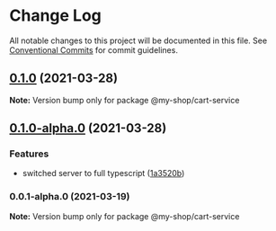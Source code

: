 # Change Log

All notable changes to this project will be documented in this file.
See [Conventional Commits](https://conventionalcommits.org) for commit guidelines.

## [0.1.0](https://github.com/anassNadir/my-shop/compare/@my-shop/cart-service@0.1.0-alpha.0...@my-shop/cart-service@0.1.0) (2021-03-28)

**Note:** Version bump only for package @my-shop/cart-service

## [0.1.0-alpha.0](https://github.com/anassNadir/my-shop/compare/@my-shop/cart-service@0.0.1-alpha.0...@my-shop/cart-service@0.1.0-alpha.0) (2021-03-28)

### Features

- switched server to full typescript ([1a3520b](https://github.com/anassNadir/my-shop/commit/1a3520b1cfb08d6c6031e22418a7ab35f9927b09))

### 0.0.1-alpha.0 (2021-03-19)

**Note:** Version bump only for package @my-shop/cart-service
